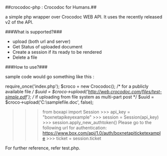 ##crocodoc-php : Crocodoc for Humans.##

a simple php wrapper over Crocodoc WEB API. It uses the recently released v2 of the API.

###What is supported?###
* upload (both url and server)
* Get Status of uploaded document
* Create a session if its ready to be rendered
* Delete a file

###How to use?###

sample code would go something like this :

  require_once('index.php');
  $croco = new Crocodoc();
  /* for a publicly available file */
  $uuid = $croco->upload('http://web.crocodoc.com/files/test-simple.pdf');
  /* if uploading from file system as multi-part post */
  $uuid = $croco->upload('C:\samplefile.doc', false);

  >>> from boxapi import Session
	>>> api_key = "boxnetapikeyexample"
	>>> session = Session(api_key)
	>>> session.apply_new_authtoken()
	Please go to the following url for authentication: https://www.box.com/api/1.0/auth/boxnetapiticketexample
	>>> ticket = session.ticket 

For further reference, refer test.php.
